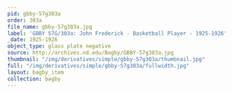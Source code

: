 ```yaml
---
pid: gbby-57g303a
order: 303a
file_name: gbby-57g303a.jpg
label: 'GBBY 57G/303a: John Frederick - Basketball Player - 1925-1926'
_date: 1925-1926
object_type: glass plate negative
source: http://archives.nd.edu/Bagby/GBBY-57g303a.jpg
thumbnail: "/img/derivatives/simple/gbby-57g303a/thumbnail.jpg"
full: "/img/derivatives/simple/gbby-57g303a/fullwidth.jpg"
layout: bagby_item
collection: bagby
---
```

